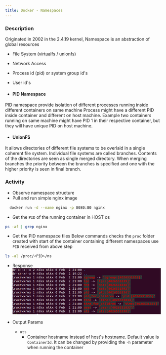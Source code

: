 ```yaml
---
title: Docker - Namespaces
---
```


### Description
Originated in 2002 in the 2.4.19 kernel, Namespace is an abstraction of global resources
- File System (virtualfs / unionfs)
- Network Access
- Process id (pid) or system group id's
- User id's

- #### PID Namespace
PID namespace provide isolation of different processes running inside different containers on same machine
Process might have a different PID inside container and different on host machine. Example two containers running on same machine
might have PID 1 in their respective container, but they will have unique PID on host machine.

- #### UnionFS
It allows directories of different file systems to be overlaid in a single coherent file system.
Individual file systems are called branches. Contents of the directories are seen as single merged directory.
When merging branches the priority between the branches is specified and one with the higher priority is seen in final branch.

### Activity
- Observe namespace structure
- Pull and run simple nginx image
```bash
  docker run -d --name nginx -p 8080:80 nginx
```
- Get the `PID` of the running container in HOST os
```bash
ps -af | grep nginx
```
- Get the PID namespace files
  Below commands checks the `proc` folder created with start of the container containing different namespaces
  use `PID` received from above step
```bash
ls -al /proc/<PID>/ns
```
- Response
![Center_300](/assets/images/docker_02_pid.PNG)

- Output Params
  - `uts` 
    - Container hostname instead of host's hostname. Default value is `ContainerId`. It can be changed by providing the `-h` parameter when running the container
